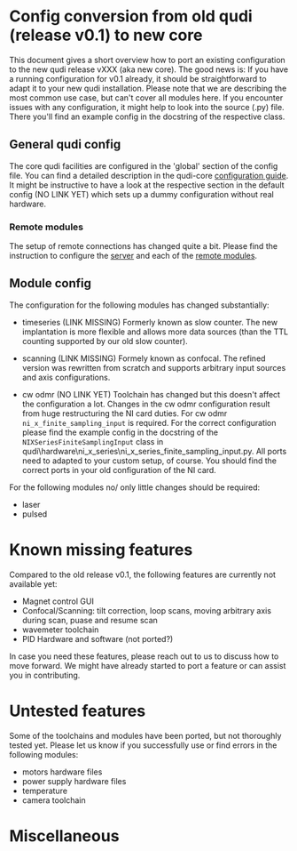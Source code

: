 # Config conversion from old qudi (release v0.1) to new core 
This document gives a short overview how to port an existing configuration to the new qudi release vXXX (aka new core). The good news is: If you have a running configuration for v0.1 already,
it should be straightforward to adapt it to your new qudi installation.
Please note that we are describing the most common use case, but can't cover all modules here. If you encounter issues with any configuration, it might help to look into the source (.py) file. There you'll find an example config in the docstring of the respective class.

## General qudi config

The core qudi facilities are configured in the 'global' section of the config file. You can find a detailed description in the qudi-core [configuration guide](https://github.com/Ulm-IQO/qudi-core/blob/main/docs/design_concepts/configuration.md).
It might be instructive to have a look at the respective section in the default config (NO LINK YET) which sets up a dummy configuration without real hardware.

### Remote modules

The setup of remote connections has changed quite a bit. Please find the instruction to configure the [server](https://github.com/Ulm-IQO/qudi-core/blob/main/docs/design_concepts/configuration.md#remote_modules_server) and each of the [remote modules](https://github.com/Ulm-IQO/qudi-core/blob/main/docs/design_concepts/configuration.md#Remote%20Module).

## Module config

The configuration for the following modules has changed substantially:
- timeseries (LINK MISSING)
Formerly known as slow counter. The new implantation is more flexible and allows more data sources (than the TTL counting supported by our old slow counter).

- scanning (LINK MISSING)
Formely known as confocal. The refined version was rewritten from scratch and supports arbitrary input sources and axis configurations.

- cw odmr (NO LINK YET) Toolchain has changed but this doesn't affect the configuration a lot. Changes in the cw odmr configuration result from huge restructuring the NI card duties. For cw odmr `ni_x_finite_sampling_input` is required. For the correct configuration please find the example config in the docstring of the `NIXSeriesFiniteSamplingInput` class in qudi\hardware\ni_x_series\ni_x_series_finite_sampling_input.py. All ports need to adapted to your custom setup, of course. You should find the correct ports in your old configuration of the NI card. 

For the following modules no/ only little changes should be required:
- laser
- pulsed


# Known missing features 
Compared to the old release v0.1, the following features are currently not available yet:
- Magnet control GUI
- Confocal/Scanning: tilt correction, loop scans, moving arbitrary axis during scan, puase and resume scan  
- wavemeter toolchain
- PID Hardware and software (not ported?)

In case you need these features, please reach out to us to discuss how to move forward.
We might have already started to port a feature or can assist you in contributing.

# Untested features
Some of the toolchains and modules have been ported, but not thoroughly tested yet.
Please let us know if you successfully use or find errors in the following modules:

- motors hardware files
- power supply hardware files
- temperature
- camera toolchain


# Miscellaneous

